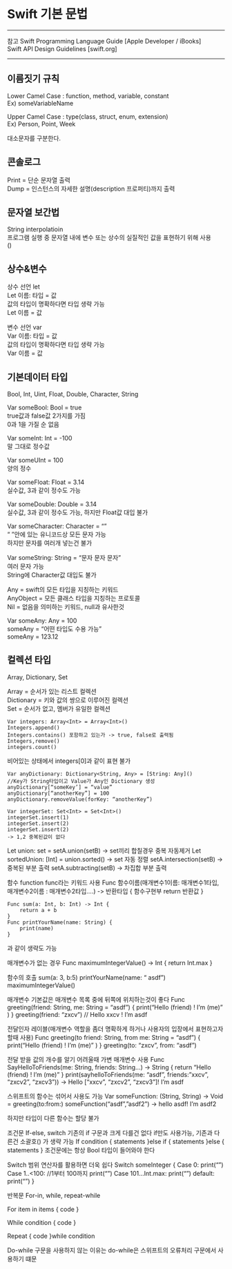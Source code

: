# Swift 기본 문법
***
참고
Swift Programming Language Guide [Apple Developer / iBooks]   
Swift API Design Guidelines [swift.org]   
***

## 이름짓기 규칙
Lower Camel Case : function, method, variable, constant   
Ex) someVariableName  
   
Upper Camel Case : type(class, struct, enum, extension)   
Ex) Person, Point, Week   
   
대소문자를 구분한다.   

## 콘솔로그   
Print = 단순 문자열 출력   
Dump =  인스턴스의 자세한 설명(description 프로퍼티)까지 출력   
   
## 문자열 보간법
String interpolatioin   
프로그램 실행 중 문자열 내에 변수 또는 상수의 실질적인 값을 표현하기 위해 사용   
\()   
   
## 상수&변수
상수 선언 let   
Let 이름: 타입 = 값   
값의 타입이 명확하다면 타입 생략 가능   
Let 이름 = 값   
   
변수 선언 var   
Var 이름: 타입 = 값   
값의 타입이 명확하다면 타입 생략 가능   
Var 이름 = 값   
   
## 기본데이터 타입
Bool, Int, Uint, Float, Double, Character, String   
   
Var someBool: Bool = true   
true값과 false값 2가지를 가짐   
0과 1을 가질 순 없음   
   
Var someInt: Int = -100   
말 그대로 정수값   
   
Var someUInt = 100   
양의 정수   
   
Var someFloat: Float = 3.14   
실수값, 3과 같이 정수도 가능   
   
Var someDouble: Double = 3.14   
실수값, 3과 같이 정수도 가능, 하지만 Float값 대입 불가   
   
Var someCharacter: Character = “”   
“  ”안에 있는 유니코드상 모든 문자 가능   
하지만 문자를 여러개 넣는건 불가   
   
Var someString: String = “문자 문자 문자”   
여러 문자 가능   
String에 Character값 대입도 불가   
   
Any = swift의 모든 타입을 지칭하는 키워드   
AnyObject = 모든 클래스 타입을 지칭하는 프로토콜   
Nil = 없음을 의미하는 키워드, null과 유사한것   
   
Var someAny: Any = 100   
someAny = “어떤 타입도 수용 가능”   
someAny = 123.12   
   
## 컬렉션 타입
Array, Dictionary, Set   
   
Array = 순서가 있는 리스트 컬렉션   
Dictionary = 키와 값의 쌍으로 이루어진 컬렉션   
Set = 순서가 없고, 멤버가 유일한 컬렉션   
   
```
Var integers: Array<Int> = Array<Int>()
Integers.append()
Integers.contains() 포함하고 있는가 -> true, false로 출력됨
Integers,remove()
integers.count()
```
비어있는 상태에서 integers[0]과 같이 표현 불가

```
Var anyDictionary: Dictionary<String, Any> = [String: Any]()
//Key가 String타입이고 Value가 Any인 Dictionary 생성
anyDictionary[“someKey’] = “value”
anyDictionary[“anotherKey”] = 100
anyDictionary.removeValue(forKey: “anotherKey”)
```
```
Var integerSet: Set<Int> = Set<Int>()
integerSet.insert(1)
integerSet.insert(2)
integerSet.insert(2)
-> 1,2 중복된값이 없다
```

Let union: set<Int> = setA.union(setB) -> set끼리 합칠경우 중복 자동제거
Let sortedUnion: [Int] = union.sorted() -> set 자동 정렬
setA.intersection(setB) -> 중복된 부분 출력
setA.subtracting(setB) -> 차집합 부분 출력

함수 function
func라는 키워드 사용
Func 함수이름(매개변수1이름: 매개변수1타입, 매개변수2이름 : 매개변수2타입….) -> 반환타입 {
	함수구현부
	return 반환값
}

```
Func sum(a: Int, b: Int) -> Int {
	return a + b
}
Func printYourName(name: String) {
	print(name)
}
```

과 같이 생략도 가능
 
매개변수가 없는 경우
Func maximumIntegerValue() -> Int {
	return Int.max
}

함수의 호출
sum(a: 3, b:5)
printYourName(name: “ asdf”)
maximumIntegerValue() 

매개변수 기본값은 매개변수 목록 중에 뒤쪽에 위치하는것이 좋다
Func greeting(friend: String, me: String = “asdf”) {
	print(“Hello \(friend) ! I’m \(me)” )
}
greeting(friend: “zxcv”) // Hello xxcv ! I’m asdf

전달인자 레이블(매개변수 역할을 좀더 명확하게 하거나 사용자의 입장에서 표현하고자 할때 사용)
Func greeting(to friend: String, from me: String = “asdf”) {
	print(“Hello \(friend) ! I’m \(me)” )
}
greeting(to: “zxcv”, from: “asdf”)

전달 받을 값의 개수를 알기 어려울때 가변 매개변수 사용
Func SayHelloToFriends(me: String, friends: String…) -> String {
	return “Hello \(friend) ! I’m \(me)” 
}
print(sayhelloToFriends(me: “asdf”, friends:”xxcv”, “zxcv2”, “zxcv3”))
-> Hello [“xxcv”, “zxcv2”, “zxcv3”]! I’m asdf

스위프트의 함수는 섞어서 사용도 가능
Var someFunction: (String, String) -> Void = greeting(to:from:)
someFunction(“asdf”,”asdf2”) -> hello asdf! I’m asdf2

하지만 타입이 다른 함수는 할당 불가


조건문
If-else, switch
기존의 if 구문과 크게 다를건 없다
if만도 사용가능, 기존과 다른건 소괄호() 가 생략 가능
If condition {
	statements
}else if {
	statements
}else {
	statements
}
조건문에는 항상 Bool 타입이 들어와야 한다

Switch
범위 연산자를 활용하면 더욱 쉽다
Switch someInteger {
Case 0:
	print(“”)
Case 1..<100: //1부터 100까지 
	print(“”)
Case 101…Int.max:
	print(“”)
default:
	print(“”)
}


반복문
For-in, while, repeat-while

For item in items {
	code
}

While condition {
	code
}

Repeat {
	code
}while condition

Do-while 구문을 사용하지 않는 이유는 do-while은 스위프트의 오류처리 구문에서 사용하기 떄문

